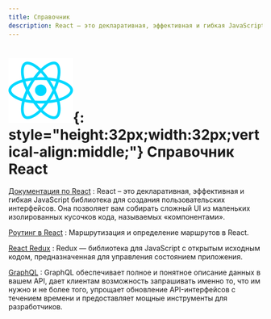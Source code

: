 ```yaml
---
title: Справочник
description: React – это декларативная, эффективная и гибкая JavaScript библиотека для создания пользовательских интерфейсов
---
```


# ![React](../react.svg){: style="height:32px;width:32px;vertical-align:middle;"} Справочник React

[Документация по React](handbook/tutorial.md)
: React – это декларативная, эффективная и гибкая JavaScript библиотека для создания пользовательских интерфейсов. Она позволяет вам собирать сложный UI из маленьких изолированных кусочков кода, называемых «компонентами».

[Роутинг в React](router/intro.md)
: Маршрутизация и определение маршрутов в React.

[React Redux](redux/intro.md)
: Redux — библиотека для JavaScript с открытым исходным кодом, предназначенная для управления состоянием приложения.

[GraphQL](graphql/index.md)
: GraphQL обеспечивает полное и понятное описание данных в вашем API, дает клиентам возможность запрашивать именно то, что им нужно и не более того, упрощает обновление API-интерфейсов с течением времени и предоставляет мощные инструменты для разработчиков.
